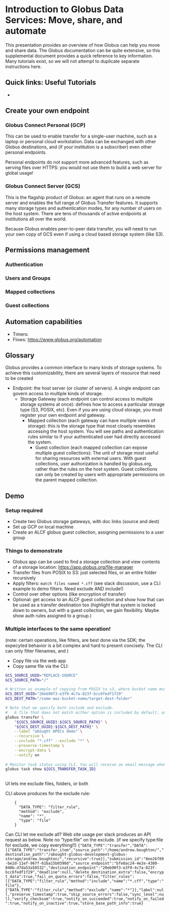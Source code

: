  # Introduction to Globus Data Services: Move, share, and automate
This presentation provides an overview of how Globus can help you move and share data. The Globus documentation can be quite extensive, so this supplemental document provides a quick reference to key information. Many tutorials exist, so we will not attempt to duplicate separate instructions here.

## Quick links: Useful Tutorials
-


## Create your own endpoint
### Globus Connect Personal (GCP)
This can be used to enable transfer for a single-user machine, such as a laptop or personal cloud workstation. Data can be exchanged with other Globus destinations, and (if your institution is a subscriber) even other personal endpoints.

Personal endpoints do not support more advanced features, such as serving files over HTTPS: you would not use them to build a web server for global usage!

### Globus Connect Server (GCS)
This is the flagship product of Globus: an agent that runs on a remote server and enables the full range of Globus Transfer features. It supports many storage types and authentication modes, for any number of users on the host system. There are tens of thousands of active endpoints at institutions all over the world.

Because Globus enables peer-to-peer data transfer, you will need to run your own copy of GCS even if using a cloud based storage system (like S3).

## Permissions management
### Authentication

### Users and Groups

### Mapped collections

### Guest collections



## Automation capabilities
* Timers: 
* Flows: https://www.globus.org/automation



## Glossary
Globus provides a common interface to many kinds of storage systems. To achieve this customizability, there are several layers of resource that need to be created

* Endpoint: the host server (or cluster of servers). A single endpoint can govern access to multiple kinds of storage.
  * Storage Gateway (each endpoint can control access to multiple storage systems at once): defines how to access a particular storage type (S3, POSIX, etc). Even if you are using cloud storage, you must register your own endpoint and gateway.
    * Mapped collection (each gateway can have multiple views of storage): this is the storage type that most closely resembles accessing the host system. You will see paths and authentication rules similar to if your authenticated user had directly accessed the system. 
      * Guest collection (each mapped collection can expose multiple guest collections): The unit of storage most useful for sharing resources with external users. With guest collections, user authorization is handled by globus.org, rather than the rules on the host system. Guest collections can only be created by users with appropriate permissions on the parent mapped collection.


## Demo
### Setup required
- Create two Globus storage gateways, with doc links (source and dest)
- Set up GCP on local machine
- Create an ALCF globus guest collection, assigning permissions to a user group

### Things to demonstrate
- Globus app can be used to find a storage collection and view contents of a storage location: https://app.globus.org/file-manager
- Transfer files from POSIX to S3: just selected files, or an entire folder recursively
- Apply filters: `match files named *.cff` (see slack discussion, use a CLI example to demo filters. Need exclude AND include!)
- Control over other options (like encryption of transfer)
- Optional: get access to an ALCF guest collection and show how that can be used as a transfer destination too (highlight that system is locked down to owners, but with a guest collection, we gain flexibility. Maybe show auth rules assigned to a group.)

### Multiple interfaces to the same operation!
(note: certain operations, like filters, are best done via the SDK; the expecyted behavior is a bit complex and hard to present concisely. The CLI can only filter filenames, and )
- Copy file via the web app
- Copy same file via the CLI:
```bash
GCS_SOURCE_UUID="REPLACE-SOURCE"
GCS_SOURCE_PATH="/"

# Written as example of copying from POSIX to s3, where bucket name must be part of the path
GCS_DEST_UUID="20eb90f3-e3f9-4c7a-823f-bcc6fedf1f29"
GCS_DEST_PATH="/some-aws-bucket-name/target-dest-folder"

# Note that we specify both include and exclude. 
#   A file that does not match either option is included by default, and earlier options have priority. Filters are powerful, but not always intuitive! 
globus transfer \
    "${GCS_SOURCE_UUID}:${GCS_SOURCE_PATH}" \
    "${GCS_DEST_UUID}:${GCS_DEST_PATH}" \
    --label "abought APECx demo" \
    --recursive \
    --include "*.cff" --exclude "*" \
    --preserve-timestamp \
    --encrypt-data \
    --notify on
    
# Monitor task status using CLI. You will receive an email message when transfer succeeds/fails.
globus task show ${GCS_TRANSFER_TASK_ID}
    
```


UI lets me exclude files, folders, or both

CLI above produces for the exclude rule:
```
    {
      "DATA_TYPE": "filter_rule",
      "method": "exclude",
      "name": "*",
      "type": "file"
    }
```

Can CLI let me exclude all? Web site usage per slack produces an API request as below. Note no "type:file" on the exclude. (if we specify type:file for exclude, we copy everything!!)
`{"DATA_TYPE":"transfer","DATA":[{"DATA_TYPE":"transfer_item","source_path":"/home/andrew.boughton/","destination_path":"/abought-globus-development-globus-storage/andrew.boughton/","recursive":true}],"submission_id":"8ee26f89-be2d-11ef-967f-61ba15b0390d","source_endpoint":"bfe8ac24-4e2e-4380-840b-d7da53a58532","destination_endpoint":"20eb90f3-e3f9-4c7a-823f-bcc6fedf1f29","deadline":null,"delete_destination_extra":false,"encrypt_data":true,"fail_on_quota_errors":false,"filter_rules":[{"DATA_TYPE":"filter_rule","method":"include","name":"*.cff","type":"file"},{"DATA_TYPE":"filter_rule","method":"exclude","name":"*"}],"label":null,"preserve_timestamp":true,"skip_source_errors":false,"sync_level":null,"verify_checksum":true,"notify_on_succeeded":true,"notify_on_failed":true,"notify_on_inactive":true,"store_base_path_info":true}`